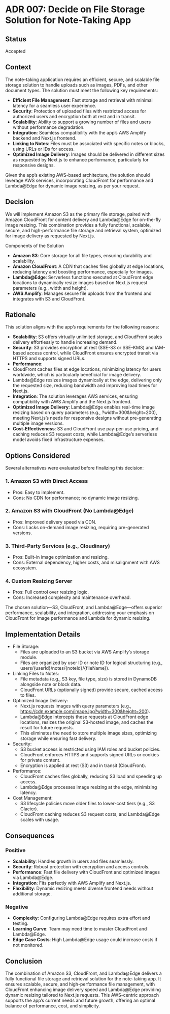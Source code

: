 # ADR 007: Decide on File Storage Solution for Note-Taking App

## Status

Accepted

## Context

The note-taking application requires an efficient, secure, and scalable file storage solution to handle uploads such as images, PDFs, and other document types. The solution must meet the following key requirements:

- **Efficient File Management**: Fast storage and retrieval with minimal latency for a seamless user experience.
- **Security**: Protection of uploaded files with restricted access for authorized users and encryption both at rest and in transit.
- **Scalability**: Ability to support a growing number of files and users without performance degradation.
- **Integration**: Seamless compatibility with the app’s AWS Amplify backend and Next.js frontend.
- **Linking to Notes**: Files must be associated with specific notes or blocks, using URLs or IDs for access.
- **Optimized Image Delivery**: Images should be delivered in different sizes as requested by Next.js to enhance performance, particularly for responsive designs.

Given the app’s existing AWS-based architecture, the solution should leverage AWS services, incorporating CloudFront for performance and Lambda@Edge for dynamic image resizing, as per your request.

## Decision

We will implement Amazon S3 as the primary file storage, paired with Amazon CloudFront for content delivery and Lambda@Edge for on-the-fly image resizing. This combination provides a fully functional, scalable, secure, and high-performance file storage and retrieval system, optimized for image delivery as requested by Next.js.

Components of the Solution

- **Amazon S3**: Core storage for all file types, ensuring durability and scalability.
- **Amazon CloudFront**: A CDN that caches files globally at edge locations, reducing latency and boosting performance, especially for images.
-	**Lambda@Edge**: Serverless functions executed at CloudFront edge locations to dynamically resize images based on Next.js request parameters (e.g., width and height).
-	**AWS Amplify**: Manages secure file uploads from the frontend and integrates with S3 and CloudFront.

## Rationale

This solution aligns with the app’s requirements for the following reasons:

-	**Scalability**: S3 offers virtually unlimited storage, and CloudFront scales delivery effortlessly to handle increasing demand.
-	**Security**: S3 provides encryption at rest (SSE-S3 or SSE-KMS) and IAM-based access control, while CloudFront ensures encrypted transit via HTTPS and supports signed URLs.
-	**Performance**:
  - CloudFront caches files at edge locations, minimizing latency for users worldwide, which is particularly beneficial for image delivery.
  - Lambda@Edge resizes images dynamically at the edge, delivering only the requested size, reducing bandwidth and improving load times for Next.js.
-	**Integration**: The solution leverages AWS services, ensuring compatibility with AWS Amplify and the Next.js frontend.
-	**Optimized Image Delivery**: Lambda@Edge enables real-time image resizing based on query parameters (e.g., ?width=300&height=200), meeting Next.js’s needs for responsive designs without pre-generating multiple image versions.
-	**Cost-Effectiveness**: S3 and CloudFront use pay-per-use pricing, and caching reduces S3 request costs, while Lambda@Edge’s serverless model avoids fixed infrastructure expenses.

## Options Considered

Several alternatives were evaluated before finalizing this decision:

### 1. Amazon S3 with Direct Access

- Pros: Easy to implement.
- Cons: No CDN for performance; no dynamic image resizing.

### 2. Amazon S3 with CloudFront (No Lambda@Edge)

- Pros: Improved delivery speed via CDN.
- Cons: Lacks on-demand image resizing, requiring pre-generated versions.

### 3. Third-Party Services (e.g., Cloudinary)

- Pros: Built-in image optimization and resizing.
- Cons: External dependency, higher costs, and misalignment with AWS ecosystem.

### 4. Custom Resizing Server

- Pros: Full control over resizing logic.
- Cons: Increased complexity and maintenance overhead.

The chosen solution—S3, CloudFront, and Lambda@Edge—offers superior performance, scalability, and integration, addressing your emphasis on CloudFront for image performance and Lambda for dynamic resizing.

## Implementation Details

- File Storage:
	 -	Files are uploaded to an S3 bucket via AWS Amplify’s storage module.
	 -	Files are organized by user ID or note ID for logical structuring (e.g., users/{userId}/notes/{noteId}/{fileName}).
-	Linking Files to Notes:
	 -	File metadata (e.g., S3 key, file type, size) is stored in DynamoDB alongside note or block data.
	 - CloudFront URLs (optionally signed) provide secure, cached access to files.
- Optimized Image Delivery:
	 - Next.js requests images with query parameters (e.g., https://cdn.example.com/image.jpg?width=300&height=200).
	 - Lambda@Edge intercepts these requests at CloudFront edge locations, resizes the original S3-hosted image, and caches the result for future requests.
	 - This eliminates the need to store multiple image sizes, optimizing storage while ensuring fast delivery.
- Security:
	 - S3 bucket access is restricted using IAM roles and bucket policies.
	 - CloudFront enforces HTTPS and supports signed URLs or cookies for private content.
	 - Encryption is applied at rest (S3) and in transit (CloudFront).
- Performance:
	 - CloudFront caches files globally, reducing S3 load and speeding up access.
	 - Lambda@Edge processes image resizing at the edge, minimizing latency.
- Cost Management:
	 - S3 lifecycle policies move older files to lower-cost tiers (e.g., S3 Glacier).
	 - CloudFront caching reduces S3 request costs, and Lambda@Edge scales with usage.

## Consequences

### Positive

- **Scalability**: Handles growth in users and files seamlessly.
- **Security**: Robust protection with encryption and access controls.
- **Performance**: Fast file delivery with CloudFront and optimized images via Lambda@Edge.
- **Integration**: Fits perfectly with AWS Amplify and Next.js.
- **Flexibility**: Dynamic resizing meets diverse frontend needs without additional storage.

### Negative

- **Complexity**: Configuring Lambda@Edge requires extra effort and testing.
- **Learning Curve**: Team may need time to master CloudFront and Lambda@Edge.
- **Edge Case Costs**: High Lambda@Edge usage could increase costs if not monitored.

## Conclusion

The combination of Amazon S3, CloudFront, and Lambda@Edge delivers a fully functional file storage and retrieval solution for the note-taking app. It ensures scalable, secure, and high-performance file management, with CloudFront enhancing image delivery speed and Lambda@Edge providing dynamic resizing tailored to Next.js requests. This AWS-centric approach supports the app’s current needs and future growth, offering an optimal balance of performance, cost, and simplicity.
